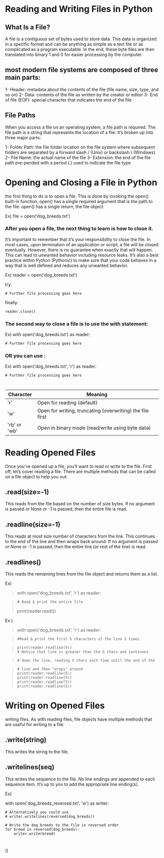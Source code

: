 # Reading and Writing Files in Python

## What Is a File?

A file is a contiguous set of bytes used to store data. This data is organized in a specific format and can be anything as simple as a text file or as complicated as a program executable. In the end, these byte files are then translated into binary 1 and 0 for easier processing by the computer.

## most modern file systems are composed of three main parts:

1- Header: metadata about the contents of the file (file name, size, type, and so on)
2- Data: contents of the file as written by the creator or editor
3- End of file (EOF): special character that indicates the end of the file

## File Paths
When you access a file on an operating system, a file path is required. The file path is a string that represents the location of a file. It’s broken up into three major parts:

1- Folder Path: the file folder location on the file system where subsequent folders are separated by a forward slash / (Unix) or backslash \ (Windows)
2- File Name: the actual name of the file
3- Extension: the end of the file path pre-pended with a period (.) used to indicate the file type

# Opening and Closing a File in Python
the first thing to do is to open a file. This is done by invoking the open() built-in function. open() has a single required argument that is the path to the file. open() has a single return, the file object:

Ex) file = open('dog_breeds.txt')

### After you open a file, the next thing to learn is how to close it.
It’s important to remember that it’s your responsibility to close the file. In most cases, upon termination of an application or script, a file will be closed eventually. However, there is no guarantee when exactly that will happen. This can lead to unwanted behavior including resource leaks. It’s also a best practice within Python (Pythonic) to make sure that your code behaves in a way that is well defined and reduces any unwanted behavior.

Ex)
 reader = open('dog_breeds.txt') 


try:


    # Further file processing goes here
finally:


    reader.close()

### The second way to close a file is to use the with statement:

Ex)  with open('dog_breeds.txt') as reader:


    # Further file processing goes here

### OR you can use :
Ex) with open('dog_breeds.txt', 'r') as reader:

    # Further file processing goes here

#

| Character   | Meaning |
| ----------- | ----------- |
|    'r'      | Open for reading (default)     |
|    'w'      | Open for writing, truncating (overwriting) the file first       |
|    'rb' or 'wb'      | Open in binary mode (read/write using byte data)    |


# Reading Opened Files
Once you’ve opened up a file, you’ll want to read or write to the file. First off, let’s cover reading a file. There are multiple methods that can be called on a file object to help you out:

## .read(size=-1)
This reads from the file based on the number of size bytes. If no argument is passed or None or -1 is passed, then the entire file is read.

## .readline(size=-1)
This reads at most size number of characters from the line. This continues to the end of the line and then wraps back around. If no argument is passed or None or -1 is passed, then the entire line (or rest of the line) is read.

## .readlines() 
This reads the remaining lines from the file object and returns them as a list.

Ex)
> with open('dog_breeds.txt', 'r') as reader:

>     # Read & print the entire file
>    print(reader.read())

Ex )

> with open('dog_breeds.txt', 'r') as reader:

>     #Read & print the first 5 characters of the line 5 times

>     print(reader.readline(5))
>     # Notice that line is greater than the 5 chars and continues

>     # down the line, reading 5 chars each time until the end of the

>     # line and then "wraps" around
>     print(reader.readline(5))
>     print(reader.readline(5))
>     print(reader.readline(5))
>     print(reader.readline(5))

# Writing on Opened Files
writing files. As with reading files, file objects have multiple methods that are useful for writing to a file:

## .write(string)
This writes the string to the file.

## .writelines(seq)
This writes the sequence to the file. No line endings are appended to each sequence item. It’s up to you to add the appropriate line ending(s).

Ex)

with open('dog_breeds_reversed.txt', 'w') as writer:

    # Alternatively you could use
    # writer.writelines(reversed(dog_breeds))

    # Write the dog breeds to the file in reversed order
    for breed in reversed(dog_breeds):
        writer.write(breed)

#
()

    